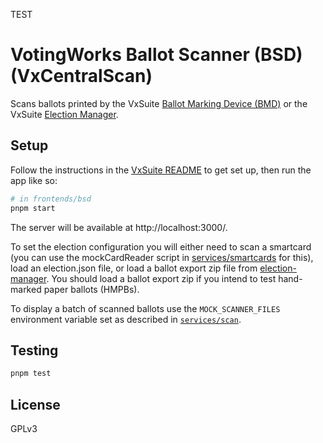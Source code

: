 TEST

# VotingWorks Ballot Scanner (BSD) (VxCentralScan)

Scans ballots printed by the VxSuite [Ballot Marking Device (BMD)](../bmd) or
the VxSuite [Election Manager](../election-manager).

## Setup

Follow the instructions in the [VxSuite README](../../README.md) to get set up,
then run the app like so:

```sh
# in frontends/bsd
pnpm start
```

The server will be available at http://localhost:3000/.

To set the election configuration you will either need to scan a smartcard (you
can use the mockCardReader script in
[services/smartcards](../../services/smartcards) for this), load an
election.json file, or load a ballot export zip file from
[election-manager](../election-manager). You should load a ballot export zip if
you intend to test hand-marked paper ballots (HMPBs).

To display a batch of scanned ballots use the `MOCK_SCANNER_FILES` environment
variable set as described in [`services/scan`](../../services/scan).

## Testing

```sh
pnpm test
```

## License

GPLv3
